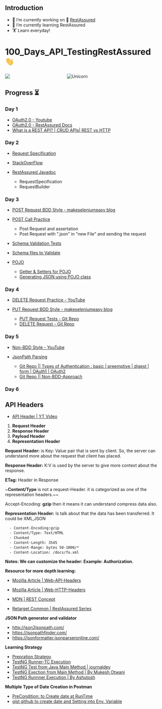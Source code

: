## Introduction
- 🔭 I’m currently working on 🤖 [RestAssured](https://github.com/asingh403/RestAssured_Practice_Oct2021/)
- 🌱 I’m currently learning  RestAssured 
- 🏋️ Learn everyday!

# 100_Days_API_TestingRestAssured <img src="https://github.com/ABSphreak/ABSphreak/blob/master/gifs/Hi.gif" width="30px">



<img src="https://cdn.springpeople.com/media/Rest Assured.png" width="120px;"/>
<img align="right" width=300px alt="Unicorn" src="https://media.giphy.com/media/3ohs4BSacFKI7A717y/giphy.gif" width="100px;"/>


##  Progress ⏳

### Day 1

- [OAuth2.0 - Youtube](https://youtu.be/2JlL_PvysGk)
- [OAuth2.0 - RestAssured Docs](https://github.com/rest-assured/rest-assured/wiki/Usage#oauth)
- [What is a REST API? | CRUD APIs| REST vs HTTP](https://youtu.be/nUuAWn0AAiY?t=50)

### Day 2
- [Request Specification](https://youtu.be/Xhswpwvu7o4)
- [StackOverFlow](https://stackoverflow.com/questions/54130713/can-we-build-requestspecification-of-io-restassured-in-step-by-step-manner)</a>
- [RestAssured Javadoc](https://www.javadoc.io/doc/io.rest-assured/rest-assured/latest/io/restassured/specification/RequestSpecification.html#spec-io.restassured.specification.RequestSpecification-)

    - RequestSpecification
    - RequestBuilder


### Day 3
- [POST Request BDD Style - makeseleniumeasy blog ](http://makeseleniumeasy.com/2019/11/19/rest-assured-tutorial-8-bdd-style-in-rest-assured/)
- [POST Call Practice](https://github.com/asingh403/RestAssured_Practice_Oct2021/tree/master/src/test/java/com/rest/api/post)

    - Post Request and assertation
    - Post Request with ".json" in "new File" and sending the request
- [Schema Validation Tests](https://github.com/asingh403/RestAssured_Practice_Oct2021/tree/master/src/test/java/com/rest/api/schema)
- [Schema files to Validate](https://github.com/asingh403/RestAssured_Practice_Oct2021/tree/master/src/test/resources)

- [POJO ](https://www.youtube.com/watch?v=bgyxCGNjhqg&ab_channel=RetargetCommon)

    - [Getter & Setters for POJO](https://github.com/asingh403/RestAssured_Practice_Oct2021/blob/master/src/test/java/com/rest/api/post/User.java)
    - [Generating JSON using POJO class](https://github.com/asingh403/RestAssured_Practice_Oct2021/blob/master/src/test/java/com/rest/api/post/POSTAPIWithPOJO.java)


### Day 4
- [DELETE Request Practice - YouTube](https://youtu.be/7RUzarUREpo)
- [PUT Request BDD Style - makeseleniumeasy blog ](http://makeseleniumeasy.com/2019/12/02/rest-assured-tutorial-10-lets-write-first-put-request-in-rest-assured/)


    - [PUT Request Tests - Git Repo](https://github.com/asingh403/RestAssured_Practice_Oct2021/tree/master/src/test/java/com/rest/api/put)
    - [DELETE Request - Git Repo](https://github.com/asingh403/RestAssured_Practice_Oct2021/tree/master/src/test/java/com/rest/api/delete)

### Day 5
- [Non-BDD Style - YouTube](https://www.youtube.com/watch?v=ZJBmggk7_3M&ab_channel=ExecuteAutomation)
- [JsonPath Parsing](https://devqa.io/parse-json-response-rest-assured/)

    - [Git Repo || Types of Authentication : basic | preemptive | digest | form | OAuth1 | OAuth2](https://github.com/asingh403/RestAssured_Practice_Oct2021/blob/master/src/test/java/com/rest/api/authentication/AuthApis.java)
    - [Git Repo || Non-BDD-Approach](https://github.com/asingh403/RestAssured_Practice_Oct2021/blob/master/src/test/java/com/rest/api/get/GETNONBDDAPI.java)
    

### Day 6
## **API Headers**
 - [API Header | YT Video](https://youtu.be/76CcJ90Lz4U?t=51)
1. **Request Header**
2. **Response Header**
3. **Payload Header**
4. **Representation Header**

**Request Header:** is Key: Value pair that is sent by client. So, the server can understand more about the request that client has placed.

**Response Header:** K:V is used by the server to give more context about the response.

**ETag:** Header in Response

~**Content/Type** is not a request-Header. it is categorized as one of the representation headers.~~

Accept-Encoding: **gzip** then it means it can understand compress data also.

**Representation Header:** Is talk about that the data has been transferred. It could be XML,JSON

```
  - Content-Encoding:gzip
  - Content/Type: Text/HTML
  - Chunked
  - Content-Length: 3545
  - Content-Range: bytes 50-1000/*
  - Content-Location: /docs/fo.xml
```
**Notes: We can customize the header: Example: Authorization.**

**Resource for more depth learning:** 

- [Mozilla Article | Web-API-Headers](https://developer.mozilla.org/en-US/docs/Web/API/Headers/Headers)

- [Mozilla Article | Web-HTTP-Headers](https://developer.mozilla.org/en-US/docs/Web/HTTP/Headers)
- [MDN | REST Concept](https://developer.mozilla.org/en-US/docs/Glossary/REST)

- [Retarget Common | RestAssured Series](https://www.youtube.com/playlist?list=PL-a9eJ2NZlbT0Hoo_Hj43utwgq2VusPyN)



**JSON Path generator and validator**
 - http://json2jsonpath.com/
 - https://jsonpathfinder.com/
 - https://jsonformatter.jsonparseronline.com/

**Learning Strategy**
- [Prepration Strategy](https://luck-artichoke-f18.notion.site/How-to-Study-and-prepartion-bba7737f280945768a0942a4e58829ac)
- [TestNG Runner-TC Execution](https://gist.github.com/asingh403/1ba6e2df93e0390d3c9a9b66840592d4)
- [TestNG Test from Java Main Method | journaldev](https://www.journaldev.com/21261/running-testng-tests-from-java-main-method)
- [TestNG Exection from Main Method | By Mukesh Otwani](https://learn-automation.com/how-to-execute-testng-xml-files-using-java-program/)
- [TestNG Runnner Execution | By Ashutosh](https://gist.github.com/asingh403/3e4b4644431af98feb75804bb84cb2a9)

**Multiple Type of Date Creation in Postman**
- [PreCondition: to Create date at RunTime](https://luck-artichoke-f18.notion.site/JS-to-Create-Multiple-Date-Type-Creating-Env-Variable-in-Postman-Passing-to-those-environment-Va-a19067a4b5e44adcbe1cb1df7836407a)
- [gist github to create date and Setting into Env. Variable](https://gist.github.com/asingh403/edf62d2b3b59eba01738ba03bc4bd543)
